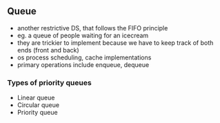 ## Queue

* another restrictive DS, that follows the FIFO principle
* eg. a queue of people waiting for an icecream
* they are trickier to implement because we have to keep track of both ends (front and back)
* os process scheduling, cache implementations
* primary operations include enqueue, dequeue

### Types of priority queues
* Linear queue
* Circular queue
* Priority queue